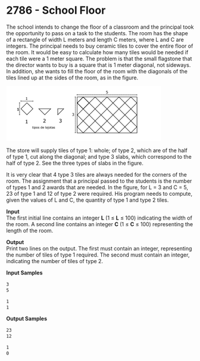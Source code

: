# 2786 - School Floor

The school intends to change the floor of a classroom and the principal took the opportunity to pass on a task to the students. The room has the shape of a rectangle of width L meters and length C meters, where L and C are integers. The principal needs to buy ceramic tiles to cover the entire floor of the room. It would be easy to calculate how many tiles would be needed if each tile were a 1 meter square. The problem is that the small flagstone that the director wants to buy is a square that is 1 meter diagonal, not sideways. In addition, she wants to fill the floor of the room with the diagonals of the tiles lined up at the sides of the room, as in the figure.

![2786_SchoolFloor.webp](https://github.com/ricrochads/beecrowd-solutions/blob/main/01.%20Beginner/2786%20-%20School%20Floor/2786_SchoolFloor.webp)

The store will supply tiles of type 1: whole; of type 2, which are of the half of type 1, cut along the diagonal; and type 3 slabs, which correspond to the half of type 2. See the three types of slabs in the figure.

It is very clear that 4 type 3 tiles are always needed for the corners of the room. The assignment that a principal passed to the students is the number of types 1 and 2 awards that are needed. In the figure, for L = 3 and C = 5, 23 of type 1 and 12 of type 2 were required. His program needs to compute, given the values ​​of L and C, the quantity of type 1 and type 2 tiles.

**Input**<br>
The first initial line contains an integer **L** (1 ≤ **L** ≤ 100) indicating the width of the room. A second line contains an integer **C** (1 ≤ **C** ≤ 100) representing the length of the room.

**Output**<br>
Print two lines on the output. The first must contain an integer, representing the number of tiles of type 1 required. The second must contain an integer, indicating the number of tiles of type 2.

**Input Samples**
````
3 
5
````
````  
1
1
````
**Output Samples**
````
23 
12
````
````
1
0
````